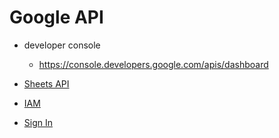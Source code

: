 # Google API

* developer console
  * https://console.developers.google.com/apis/dashboard

* [Sheets API](/mib/google/sheets)
* [IAM](/mib/google/iam)
* [Sign In](/mib/google/signin)
